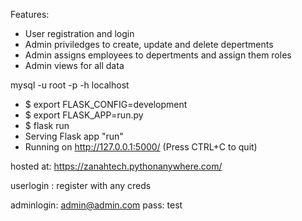Features:
- User registration and login 
- Admin priviledges to create, update and delete depertments
- Admin assigns employees to depertments and assign them roles
- Admin views for all data


 mysql -u root -p -h localhost


* $ export FLASK_CONFIG=development
* $ export FLASK_APP=run.py
* $ flask run
 * Serving Flask app "run"
 * Running on http://127.0.0.1:5000/ (Press CTRL+C to quit\)

 hosted  at: https://zanahtech.pythonanywhere.com/ 

 userlogin : register with any creds

 adminlogin: admin@admin.com
 pass: test

 